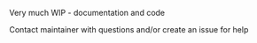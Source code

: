 Very much WIP - documentation and code

Contact maintainer with questions and/or create an issue for help
